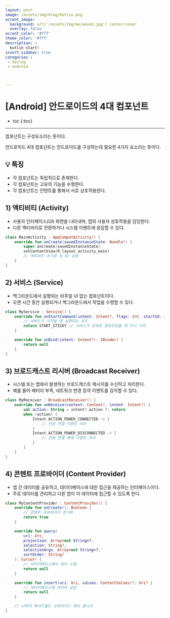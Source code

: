 ```yaml
---
layout: post
image: /assets/img/blog/kotlin.png
accent_image: 
  background: url('/assets/img/me/wave3.jpg') center/cover
  overlay: false
accent_color: '#fff'
theme_color: '#fff'
description: >
  kotlin start!
invert_sidebar: true
categories :
 - devlog	
 - android



---
```


# [Android] 안드로이드의 4대 컴포넌트

* toc
{:toc}


---

컴포넌트는 구성요소라는 뜻이다.

안드로이드 4대 컴포넌트는 안드로이드를 구성하는데 필요한 4가지 요소라는 뜻이다.

## 💡 특징 

* 각 컴포넌트는 독립적으로 존재한다.
* 각 컴포넌트는 고유의 기능을 수행한다.
* 각 컴포넌트는 인텐트를 통해서 서로 상호작용한다.



## **1) 액티비티 (Activity)**

- 사용자 인터페이스(UI) 화면을 나타내며, 앱의 사용자 상호작용을 담당한다.
- 다른 액티비티로 전환하거나 시스템 이벤트에 응답할 수 있다.

```kotlin
class MainActivity : AppCompatActivity() {
    override fun onCreate(savedInstanceState: Bundle?) {
        super.onCreate(savedInstanceState)
        setContentView(R.layout.activity_main)
        // 액티비티 초기화 및 UI 설정
    }
}
```





## **2) 서비스 (Service)**

- 백그라운드에서 실행되는 비주얼 UI 없는 컴포넌트이다.
- 오랜 시간 동안 실행되거나 백그라운드에서 작업을 수행할 수 있다.

```kotlin
class MyService : Service() {
    override fun onStartCommand(intent: Intent?, flags: Int, startId: Int): Int {
        // 서비스가 시작될 때 실행되는 코드
        return START_STICKY // 서비스가 강제로 종료되었을 때 다시 시작
    }

    override fun onBind(intent: Intent?): IBinder? {
        return null
    }
}

```



## **3) 브로드캐스트 리시버 (Broadcast Receiver)**

- 시스템 또는 앱에서 발생하는 브로드캐스트 메시지를 수신하고 처리한다.
- 예를 들어 배터리 부족, 네트워크 변경 등의 이벤트를 감지할 수 있다.

```kotlin
class MyReceiver : BroadcastReceiver() {
    override fun onReceive(context: Context?, intent: Intent?) {
        val action: String = intent?.action ?: return
        when (action) {
            Intent.ACTION_POWER_CONNECTED -> {
                // 전원 연결 이벤트 처리
            }
            Intent.ACTION_POWER_DISCONNECTED -> {
                // 전원 연결 해제 이벤트 처리
            }
        }
    }
}
```



## **4) 콘텐트 프로바이더 (Content Provider)**

- 앱 간 데이터를 공유하고, 데이터베이스에 대한 접근을 제공하는 인터페이스이다.
- 주로 데이터를 관리하고 다른 앱이 이 데이터에 접근할 수 있도록 한다.

```kotlin
class MyContentProvider : ContentProvider() {
    override fun onCreate(): Boolean {
        // 콘텐트 프로바이더 초기화
        return true
    }

    override fun query(
        uri: Uri,
        projection: Array<out String>?,
        selection: String?,
        selectionArgs: Array<out String>?,
        sortOrder: String?
    ): Cursor? {
        // 데이터베이스에서 쿼리 수행
        return null
    }

    override fun insert(uri: Uri, values: ContentValues?): Uri? {
        // 데이터베이스에 데이터 삽입
        return null
    }

    // 나머지 메서드들도 오버라이드 해야 합니다.
}
```

